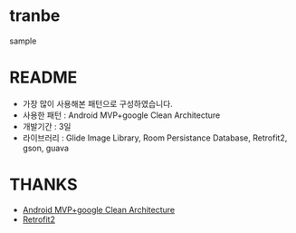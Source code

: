 # tranbe
sample

# README
- 가장 많이 사용해본 패턴으로 구성하였습니다. 
- 사용한 패턴 : Android MVP+google Clean Architecture
- 개발기간 : 3일
- 라이브러리 : Glide Image Library, Room Persistance Database, Retrofit2, gson, guava
# THANKS
- [Android MVP+google Clean Architecture](https://github.com/googlesamples/android-architecture/tree/todo-mvp-clean/)
- [Retrofit2](https://square.github.io/retrofit/)
